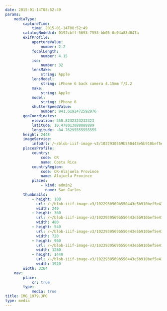 ```yaml
---
date: 2015-01-14T08:52:49
params:
    mediaType:
        captureTime:
            time: 2015-01-14T08:52:49
        catalogNodeUid: 0197cbff-5693-7553-bb05-0c04a83d047a
        exifProfile:
            apertureValue:
                number: 2.2
            focalLength:
                number: 4.15
            iso:
                number: 32
            lensMake:
                string: Apple
            lensModel:
                string: iPhone 6 back camera 4.15mm f/2.2
            make:
                string: Apple
            model:
                string: iPhone 6
            shutterSpeedValue:
                number: 941.6192472592976
        geoCoordinates:
            elevation: 550.8232323232323
            latitude: 10.478013888888889
            longitude: -84.76295555555555
        height: 2448
        imageService:
            infoUrl: /~/blob-iiif-image-v3/1022930569b550443e5b910bef5e415f388760c035bff085470b14867fcf37d7/info.json
        placesProfile:
            country:
                code: CR
                name: Costa Rica
            countryRegion:
                code: CR-Alajuela Province
                name: Alajuela Province
            places:
                - kind: admin2
                  name: San Carlos
        thumbnails:
            - height: 180
              url: /~/blob-iiif-image-v3/1022930569b550443e5b910bef5e415f388760c035bff085470b14867fcf37d7/full/240%2C180/0/default.jpg
              width: 240
            - height: 360
              url: /~/blob-iiif-image-v3/1022930569b550443e5b910bef5e415f388760c035bff085470b14867fcf37d7/full/480%2C360/0/default.jpg
              width: 480
            - height: 540
              url: /~/blob-iiif-image-v3/1022930569b550443e5b910bef5e415f388760c035bff085470b14867fcf37d7/full/720%2C540/0/default.jpg
              width: 720
            - height: 960
              url: /~/blob-iiif-image-v3/1022930569b550443e5b910bef5e415f388760c035bff085470b14867fcf37d7/full/1280%2C960/0/default.jpg
              width: 1280
            - height: 1440
              url: /~/blob-iiif-image-v3/1022930569b550443e5b910bef5e415f388760c035bff085470b14867fcf37d7/full/1920%2C1440/0/default.jpg
              width: 1920
        width: 3264
    nav:
        place:
            cr: true
        type:
            media: true
title: IMG_1979.JPG
type: media
---
```

